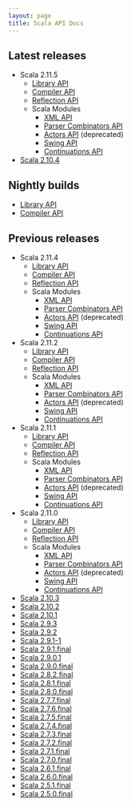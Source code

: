 ```yaml
---
layout: page
title: Scala API Docs
---
```


## Latest releases

* Scala 2.11.5
  * [Library API](http://www.scala-lang.org/api/2.11.5/)
  * [Compiler API](http://www.scala-lang.org/api/2.11.5/scala-compiler/)
  * [Reflection API](http://www.scala-lang.org/api/2.11.5/scala-reflect/#scala.reflect.package)
  * Scala Modules
    * [XML API](http://www.scala-lang.org/api/2.11.5/scala-xml/#scala.xml.package)
    * [Parser Combinators API](http://www.scala-lang.org/api/2.11.5/scala-parser-combinators/)
    * [Actors API](http://www.scala-lang.org/api/2.11.5/scala-actors/#scala.actors.package) (deprecated)
    * [Swing API](http://www.scala-lang.org/api/2.11.5/scala-swing/#scala.swing.package)
    * [Continuations API](http://www.scala-lang.org/files/archive/api/2.11.5/scala-continuations-library/#scala.util.continuations.package)
* [Scala 2.10.4](http://www.scala-lang.org/api/2.10.4/)

## Nightly builds

* [Library API](http://www.scala-lang.org/files/archive/nightly/2.11.x/api/2.11.x/)
* [Compiler API](http://www.scala-lang.org/files/archive/nightly/2.11.x/api/2.11.x/scala-compiler/)

## Previous releases
* Scala 2.11.4
  * [Library API](http://www.scala-lang.org/api/2.11.4/)
  * [Compiler API](http://www.scala-lang.org/api/2.11.4/scala-compiler/)
  * [Reflection API](http://www.scala-lang.org/api/2.11.4/scala-reflect/#scala.reflect.package)
  * Scala Modules
    * [XML API](http://www.scala-lang.org/api/2.11.4/scala-xml/#scala.xml.package)
    * [Parser Combinators API](http://www.scala-lang.org/api/2.11.4/scala-parser-combinators/)
    * [Actors API](http://www.scala-lang.org/api/2.11.4/scala-actors/#scala.actors.package) (deprecated)
    * [Swing API](http://www.scala-lang.org/api/2.11.4/scala-swing/#scala.swing.package)
    * [Continuations API](http://www.scala-lang.org/files/archive/api/2.11.4/scala-continuations-library/#scala.util.continuations.package)
* Scala 2.11.2
  * [Library API](http://www.scala-lang.org/api/2.11.2/)
  * [Compiler API](http://www.scala-lang.org/api/2.11.2/scala-compiler/)
  * [Reflection API](http://www.scala-lang.org/api/2.11.2/scala-reflect/#scala.reflect.package)
  * Scala Modules
    * [XML API](http://www.scala-lang.org/api/2.11.2/scala-xml/#scala.xml.package)
    * [Parser Combinators API](http://www.scala-lang.org/api/2.11.2/scala-parser-combinators/)
    * [Actors API](http://www.scala-lang.org/api/2.11.2/scala-actors/#scala.actors.package) (deprecated)
    * [Swing API](http://www.scala-lang.org/api/2.11.2/scala-swing/#scala.swing.package)
    * [Continuations API](http://www.scala-lang.org/files/archive/api/2.11.2/scala-continuations-library/#scala.util.continuations.package)
* Scala 2.11.1
  * [Library API](http://www.scala-lang.org/api/2.11.1/)
  * [Compiler API](http://www.scala-lang.org/api/2.11.1/scala-compiler/)
  * [Reflection API](http://www.scala-lang.org/api/2.11.1/scala-reflect/#scala.reflect.package)
  * Scala Modules
    * [XML API](http://www.scala-lang.org/api/2.11.1/scala-xml/#scala.xml.package)
    * [Parser Combinators API](http://www.scala-lang.org/api/2.11.1/scala-parser-combinators/)
    * [Actors API](http://www.scala-lang.org/api/2.11.1/scala-actors/#scala.actors.package) (deprecated)
    * [Swing API](http://www.scala-lang.org/api/2.11.1/scala-swing/#scala.swing.package)
    * [Continuations API](http://www.scala-lang.org/files/archive/api/2.11.1/scala-continuations-library/#scala.util.continuations.package)
* Scala 2.11.0
  * [Library API](http://www.scala-lang.org/api/2.11.0/)
  * [Compiler API](http://www.scala-lang.org/api/2.11.0/scala-compiler/)
  * [Reflection API](http://www.scala-lang.org/api/2.11.0/scala-reflect/#scala.reflect.package)
  * Scala Modules
    * [XML API](http://www.scala-lang.org/api/2.11.0/scala-xml/#scala.xml.package)
    * [Parser Combinators API](http://www.scala-lang.org/api/2.11.0/scala-parser-combinators/)
    * [Actors API](http://www.scala-lang.org/api/2.11.0/scala-actors/#scala.actors.package) (deprecated)
    * [Swing API](http://www.scala-lang.org/api/2.11.0/scala-swing/#scala.swing.package)
    * [Continuations API](http://www.scala-lang.org/files/archive/api/2.11.0/scala-continuations-library/#scala.util.continuations.package)
* [Scala 2.10.3](http://www.scala-lang.org/api/2.10.3/)
* [Scala 2.10.2](http://www.scala-lang.org/api/2.10.2/)
* [Scala 2.10.1](http://www.scala-lang.org/api/2.10.1/)
* [Scala 2.9.3](http://www.scala-lang.org/api/2.9.3/)
* [Scala 2.9.2](http://www.scala-lang.org/api/2.9.2/)
* [Scala 2.9.1-1](http://www.scala-lang.org/api/2.9.1-1/)
* [Scala 2.9.1.final](http://www.scala-lang.org/api/2.9.1/)
* [Scala 2.9.0.1](http://www.scala-lang.org/api/2.9.0.1/)
* [Scala 2.9.0.final](http://www.scala-lang.org/api/2.9.0/)
* [Scala 2.8.2.final](http://www.scala-lang.org/api/2.8.2/)
* [Scala 2.8.1.final](http://www.scala-lang.org/api/2.8.1/)
* [Scala 2.8.0.final](http://www.scala-lang.org/api/2.8.0/)
* [Scala 2.7.7.final](http://www.scala-lang.org/api/2.7.7/)
* [Scala 2.7.6.final](http://www.scala-lang.org/api/2.7.6/)
* [Scala 2.7.5.final](http://www.scala-lang.org/api/2.7.5/)
* [Scala 2.7.4.final](http://www.scala-lang.org/api/2.7.4/)
* [Scala 2.7.3.final](http://www.scala-lang.org/api/2.7.3/)
* [Scala 2.7.2.final](http://www.scala-lang.org/api/2.7.2/)
* [Scala 2.7.1.final](http://www.scala-lang.org/api/2.7.1/)
* [Scala 2.7.0.final](http://www.scala-lang.org/api/2.7.0/)
* [Scala 2.6.1.final](http://www.scala-lang.org/api/2.6.1/)
* [Scala 2.6.0.final](http://www.scala-lang.org/api/2.6.0/)
* [Scala 2.5.1.final](http://www.scala-lang.org/api/2.5.1/)
* [Scala 2.5.0.final](http://www.scala-lang.org/api/2.5.0/)
